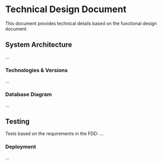 # Technical Design Document
This document provides technical details based on the functional design document. 

## System Architecture
...

### Technologies & Versions
...

### Database Diagram
...

## Testing
Tests based on the requirements in the FDD:
...

### Deployment
...

